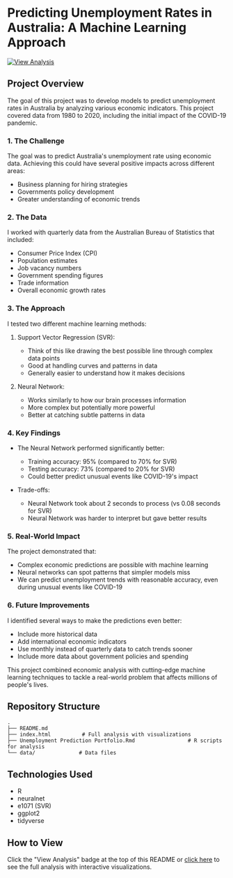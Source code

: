# Predicting Unemployment Rates in Australia: A Machine Learning Approach

[![View Analysis](https://img.shields.io/badge/View-Full_Analysis-blue)](https://htmlpreview.github.io/?https://github.com/steebus/australian_covid_unemployment/blob/main/index.html)

## Project Overview
The goal of this project was to develop models to predict unemployment rates in Australia by analyzing various economic indicators. This project covered data from 1980 to 2020, including the initial impact of the COVID-19 pandemic.

### 1. The Challenge
The goal was to predict Australia's unemployment rate using economic data. Achieving this could have several positive impacts across different areas:
- Business planning for hiring strategies
- Governments policy development
- Greater understanding of economic trends

### 2. The Data
I worked with quarterly data from the Australian Bureau of Statistics that included:
- Consumer Price Index (CPI)
- Population estimates
- Job vacancy numbers
- Government spending figures
- Trade information
- Overall economic growth rates

### 3. The Approach
I tested two different machine learning methods:

1. Support Vector Regression (SVR):
   - Think of this like drawing the best possible line through complex data points
   - Good at handling curves and patterns in data
   - Generally easier to understand how it makes decisions

2. Neural Network:
   - Works similarly to how our brain processes information
   - More complex but potentially more powerful
   - Better at catching subtle patterns in data

### 4. Key Findings
- The Neural Network performed significantly better:
  - Training accuracy: 95% (compared to 70% for SVR)
  - Testing accuracy: 73% (compared to 20% for SVR)
  - Could better predict unusual events like COVID-19's impact

- Trade-offs:
  - Neural Network took about 2 seconds to process (vs 0.08 seconds for SVR)
  - Neural Network was harder to interpret but gave better results

### 5. Real-World Impact
The project demonstrated that:
- Complex economic predictions are possible with machine learning
- Neural networks can spot patterns that simpler models miss
- We can predict unemployment trends with reasonable accuracy, even during unusual events like COVID-19

### 6. Future Improvements
I identified several ways to make the predictions even better:
- Include more historical data
- Add international economic indicators
- Use monthly instead of quarterly data to catch trends sooner
- Include more data about government policies and spending

This project combined economic analysis with cutting-edge machine learning techniques to tackle a real-world problem that affects millions of people's lives.

## Repository Structure
```
.
├── README.md
├── index.html          # Full analysis with visualizations
├── Unemployment Prediction Portfolio.Rmd                 # R scripts for analysis
└── data/              # Data files
```

## Technologies Used
- R
- neuralnet
- e1071 (SVR)
- ggplot2
- tidyverse

## How to View
Click the "View Analysis" badge at the top of this README or [click here](https://htmlpreview.github.io/?https://github.com/steebus/australian_covid_unemployment/blob/main/index.html) to see the full analysis with interactive visualizations.